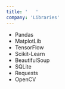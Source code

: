 ```yaml
---
title: '   '
company: 'Libraries'
---
```


- Pandas
- MatplotLib
- TensorFlow
- Scikit-Learn
- BeautifulSoup
- SQLite
- Requests
- OpenCV